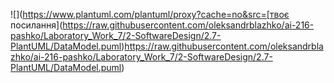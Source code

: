 ![](https://www.plantuml.com/plantuml/proxy?cache=no&src=[твоє посилання](https://raw.githubusercontent.com/oleksandrblazhko/ai-216-pashko/Laboratory_Work_7/2-SoftwareDesign/2.7-PlantUML/DataModel.puml)https://raw.githubusercontent.com/oleksandrblazhko/ai-216-pashko/Laboratory_Work_7/2-SoftwareDesign/2.7-PlantUML/DataModel.puml)
